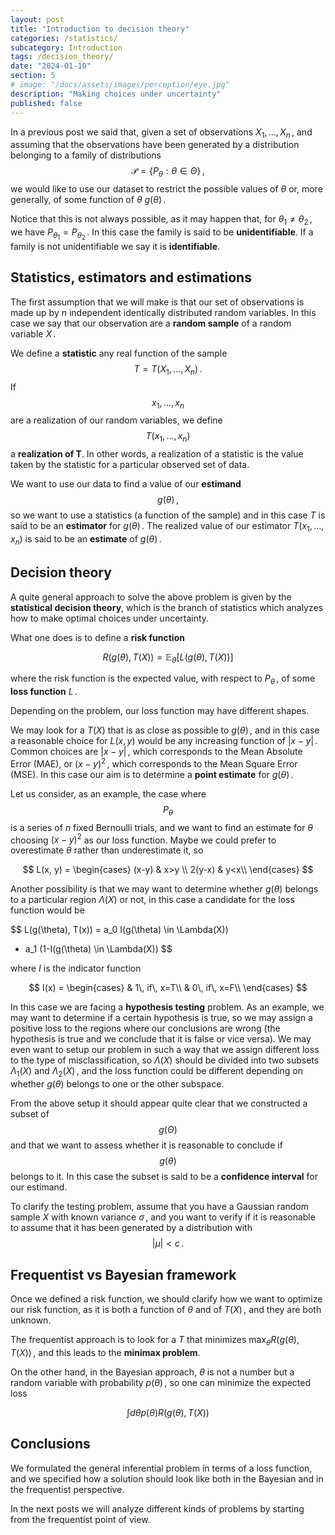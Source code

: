 ```yaml
---
layout: post
title: "Introduction to decision theory"
categories: /statistics/
subcategory: Introduction
tags: /decision_theory/
date: "2024-01-10"
section: 5
# image: "/docs/assets/images/perception/eye.jpg"
description: "Making choices under uncertainty"
published: false
---
```


In a previous post we said that, given a set of observations $X_1,\dots,X_n\,,$
and assuming that the observations have been generated by a distribution
belonging to a family of distributions
$$
\mathcal{P} = \left\{P_\theta : \theta \in \Theta\right\}\,,
$$
we would like to use our dataset to restrict the possible values of $\theta$
or, more generally, of some function of $\theta$ $g(\theta)\,.$

Notice that this is not always possible, as it may happen that, for
$\theta_1 \neq \theta_2\,,$ we have $P_{\theta_1} = P_{\theta_2}\,.$
In this case the family is said to be **unidentifiable**.
If a family is not unidentifiable we say it is **identifiable**.


## Statistics, estimators and estimations

The first assumption that we will make is that our set of observations
is made up by $n$ independent identically distributed random variables.
In this case we say that our observation are a **random sample**
of a random variable $X\,.$

We define a **statistic** any real function of the sample $$T = T(X_1,\dots,X_n)\,.$$
If $$x_1,\dots,x_n$$ are a realization of our random variables,
we define $$T(x_1,\dots,x_n)$$ a **realization of T**.
In other words, a realization of a statistic is the value taken by the statistic
for a particular observed set of data.

We want to use our data to find a value of
our **estimand** $$g(\theta)\,,$$
so we want to use a statistics (a function of the sample)
and in this case $T$ is said to be an **estimator**  for $g(\theta)\,.$
The realized value of our estimator $T(x_1,\dots,x_n)$
is said to be an **estimate** of $g(\theta)\,.$


## Decision theory

A quite general approach to solve the above problem
is given by the **statistical decision theory**,
which is the branch of statistics which
analyzes how to make optimal choices under
uncertainty.

What one does is to define a **risk function**

$$
R(g(\theta), T(X))=\mathbb{E}_\theta[L(g(\theta), T(X))]
$$

where the risk function is the expected value,
with respect to $P_\theta\,,$
of some **loss function** $L\,.$

Depending on the problem, our loss function may
have different shapes.

We may look for a $T(X)$ that is as close as possible
to $g(\theta)\,,$
and in this case a reasonable choice for $L(x, y)$
would be any increasing function
of $\left|x-y\right|\,.$
Common choices are $\left|x-y\right|\,,$
which corresponds to the Mean Absolute Error (MAE),
or $(x-y)^2\,,$
which corresponds to the Mean Square Error (MSE).
In this case our aim is to determine
a **point estimate** for $g(\theta)\,.$

Let us consider, as an example, the case where
$$
P_\theta
$$
is a series of $n$ fixed Bernoulli trials,
and we want to find an estimate for $\theta$
choosing $(x-y)^2$ as our loss function.
Maybe we could prefer to overestimate $\theta$
rather than underestimate it,
so

$$
L(x, y) =
\begin{cases}
(x-y) & x>y \\
2(y-x) & y<x\\
\end{cases}
$$

Another possibility is that we may want to determine
whether $g(\theta)$ belongs to a particular
region $\Lambda(X)$ or not, in this
case a candidate for the loss function would be

$$
L(g(\theta), T(x)) = a_0 I(g(\theta) \in \Lambda(X))
+ a_1 (1-I(g(\theta) \in \Lambda(X))
$$

where $I$ is the indicator function

$$
I(x) =
\begin{cases}
& 1\,  if\,  x=T\\
& 0\,  if\,  x=F\\
\end{cases}
$$

In this case we are facing a **hypothesis testing**
problem.
As an example, we may want to determine
if a certain hypothesis is true,
so we may assign a positive loss
to the regions where our conclusions are
wrong (the hypothesis is true and we conclude
that it is false or vice versa).
We may even want to setup our problem in such
a way that we assign different loss
to the type of misclassification, so $\Lambda(X)$
should be divided into two subsets $\Lambda_1(X)$
and $\Lambda_2(X)\,,$
and the loss function could be different 
depending on whether $g(\theta)$
belongs to one or the other subspace.

From the above setup it should appear quite clear
that we constructed a subset of
$$g(\Theta)$$ and that we want to assess whether
it is reasonable to conclude if
$$g(\theta)$$ belongs to it.
In this case the subset is said to be a
**confidence interval** for our estimand.

To clarify the testing problem,
assume that you have a Gaussian random sample $X$
with known variance $\sigma\,,$
and you want to verify if it is reasonable to
assume that it has been generated by
a distribution with $$\left|\mu\right|< c\,.$$

## Frequentist vs Bayesian framework

Once we defined a risk function,
we should clarify how we want to optimize
our risk function,
as it is both a function of $\theta$
and of $T(X)\,,$ and they are both unknown.

The frequentist approach is to look
for a $T$ that minimizes $\max_\theta R(g(\theta), T(X))\,,$ and this leads to the **minimax problem**.

On the other hand, in the Bayesian approach,
$\theta$ is not a number but a random variable
with probability $p(\theta )\,,$
so one can minimize the expected loss

$$
\int d\theta p(\theta ) R(g(\theta), T(X))
$$

## Conclusions

We formulated the general inferential
problem in terms of a loss function,
and we specified how a solution should
look like both in the Bayesian and in the frequentist
perspective.

In the next posts we will analyze different
kinds of problems by starting from
the frequentist point of view.

<!--
ADD Central Limit Theorem 
-->
